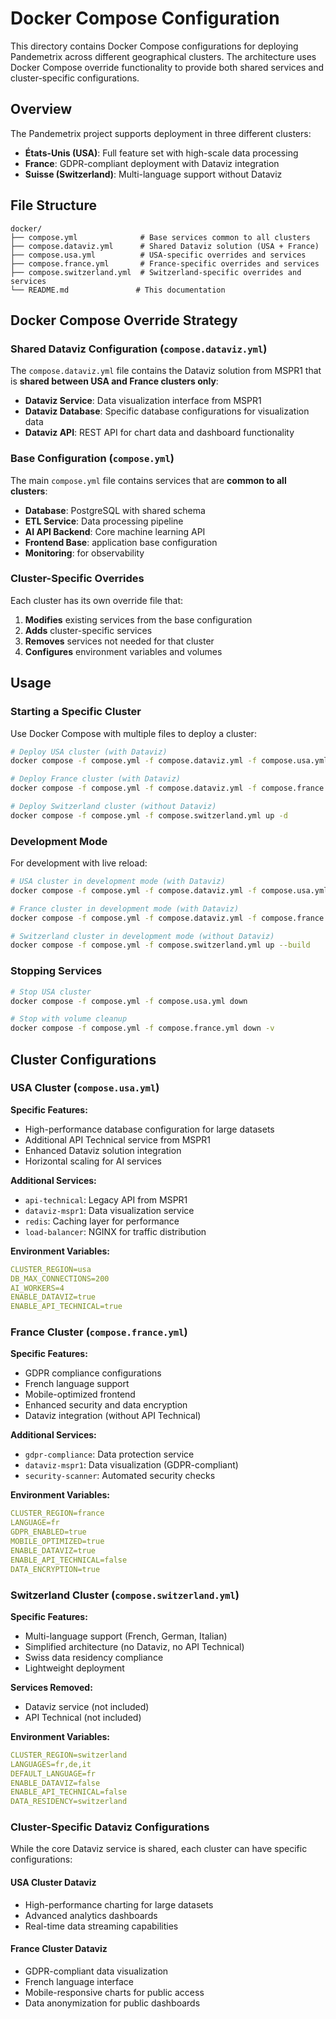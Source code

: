 # Docker Compose Configuration

This directory contains Docker Compose configurations for deploying Pandemetrix across different geographical clusters. The architecture uses Docker Compose override functionality to provide both shared services and cluster-specific configurations.

## Overview

The Pandemetrix project supports deployment in three different clusters:

- **États-Unis (USA)**: Full feature set with high-scale data processing
- **France**: GDPR-compliant deployment with Dataviz integration
- **Suisse (Switzerland)**: Multi-language support without Dataviz

## File Structure

``` text
docker/
├── compose.yml              # Base services common to all clusters
├── compose.dataviz.yml      # Shared Dataviz solution (USA + France)
├── compose.usa.yml          # USA-specific overrides and services
├── compose.france.yml       # France-specific overrides and services
├── compose.switzerland.yml  # Switzerland-specific overrides and services
└── README.md               # This documentation
```

## Docker Compose Override Strategy

### Shared Dataviz Configuration (`compose.dataviz.yml`)

The `compose.dataviz.yml` file contains the Dataviz solution from MSPR1 that is **shared between USA and France clusters only**:

- **Dataviz Service**: Data visualization interface from MSPR1
- **Dataviz Database**: Specific database configurations for visualization data
- **Dataviz API**: REST API for chart data and dashboard functionality

### Base Configuration (`compose.yml`)

The main `compose.yml` file contains services that are **common to all clusters**:

- **Database**: PostgreSQL with shared schema
- **ETL Service**: Data processing pipeline
- **AI API Backend**: Core machine learning API
- **Frontend Base**: application base configuration
- **Monitoring**: for observability

### Cluster-Specific Overrides

Each cluster has its own override file that:

1. **Modifies** existing services from the base configuration
2. **Adds** cluster-specific services
3. **Removes** services not needed for that cluster
4. **Configures** environment variables and volumes

## Usage

### Starting a Specific Cluster

Use Docker Compose with multiple files to deploy a cluster:

```bash
# Deploy USA cluster (with Dataviz)
docker compose -f compose.yml -f compose.dataviz.yml -f compose.usa.yml up -d

# Deploy France cluster (with Dataviz)
docker compose -f compose.yml -f compose.dataviz.yml -f compose.france.yml up -d

# Deploy Switzerland cluster (without Dataviz)
docker compose -f compose.yml -f compose.switzerland.yml up -d
```

### Development Mode

For development with live reload:

```bash
# USA cluster in development mode (with Dataviz)
docker compose -f compose.yml -f compose.dataviz.yml -f compose.usa.yml up --build

# France cluster in development mode (with Dataviz)
docker compose -f compose.yml -f compose.dataviz.yml -f compose.france.yml up --build

# Switzerland cluster in development mode (without Dataviz)
docker compose -f compose.yml -f compose.switzerland.yml up --build
```

### Stopping Services

```bash
# Stop USA cluster
docker compose -f compose.yml -f compose.usa.yml down

# Stop with volume cleanup
docker compose -f compose.yml -f compose.france.yml down -v
```

## Cluster Configurations

### USA Cluster (`compose.usa.yml`)

**Specific Features:**

- High-performance database configuration for large datasets
- Additional API Technical service from MSPR1
- Enhanced Dataviz solution integration
- Horizontal scaling for AI services

**Additional Services:**

- `api-technical`: Legacy API from MSPR1
- `dataviz-mspr1`: Data visualization service
- `redis`: Caching layer for performance
- `load-balancer`: NGINX for traffic distribution

**Environment Variables:**

```yaml
CLUSTER_REGION=usa
DB_MAX_CONNECTIONS=200
AI_WORKERS=4
ENABLE_DATAVIZ=true
ENABLE_API_TECHNICAL=true
```

### France Cluster (`compose.france.yml`)

**Specific Features:**

- GDPR compliance configurations
- French language support
- Mobile-optimized frontend
- Enhanced security and data encryption
- Dataviz integration (without API Technical)

**Additional Services:**

- `gdpr-compliance`: Data protection service
- `dataviz-mspr1`: Data visualization (GDPR-compliant)
- `security-scanner`: Automated security checks

**Environment Variables:**

```yaml
CLUSTER_REGION=france
LANGUAGE=fr
GDPR_ENABLED=true
MOBILE_OPTIMIZED=true
ENABLE_DATAVIZ=true
ENABLE_API_TECHNICAL=false
DATA_ENCRYPTION=true
```

### Switzerland Cluster (`compose.switzerland.yml`)

**Specific Features:**

- Multi-language support (French, German, Italian)
- Simplified architecture (no Dataviz, no API Technical)
- Swiss data residency compliance
- Lightweight deployment

**Services Removed:**

- Dataviz service (not included)
- API Technical (not included)

**Environment Variables:**

``` yaml
CLUSTER_REGION=switzerland
LANGUAGES=fr,de,it
DEFAULT_LANGUAGE=fr
ENABLE_DATAVIZ=false
ENABLE_API_TECHNICAL=false
DATA_RESIDENCY=switzerland
```

### Cluster-Specific Dataviz Configurations

While the core Dataviz service is shared, each cluster can have specific configurations:

#### USA Cluster Dataviz

- High-performance charting for large datasets
- Advanced analytics dashboards
- Real-time data streaming capabilities

#### France Cluster Dataviz

- GDPR-compliant data visualization
- French language interface
- Mobile-responsive charts for public access
- Data anonymization for public dashboards
